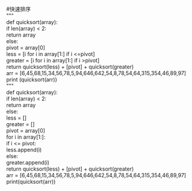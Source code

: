 <body>
#快速排序<br />
&quot;&quot;&quot;<br />
def quicksort(array):<br />
if len(array) &lt; 2:<br />
return array<br />
else:<br />
pivot = array[0]<br />
less = [i for i in array[1:] if i &lt;=pivot]<br />
greater = [i for i in array[1:] if i &gt;pivot]<br />
return quicksort(less) + [pivot] + quicksort(greater)<br />
arr = [6,45,68,15,34,56,78,5,94,646,642,54,8,78,54,64,315,354,46,89,97]<br />
print (quicksort(arr)) <br />
&quot;&quot;&quot;<br />
def quicksort(array):<br />
if len(array) &lt; 2:<br />
return array<br />
else:<br />
less = []<br />
greater = []<br />
pivot = array[0]<br />
for i in array[1:]:<br />
if i &lt;= pivot:<br />
less.append(i)<br />
else:<br />
greater.append(i)<br />
return quicksort(less) + [pivot] + quicksort(greater)<br />
arr = [6,45,68,15,34,56,78,5,94,646,642,54,8,78,54,64,315,354,46,89,97]<br />
print(quicksort(arr))
</body>
</html>
